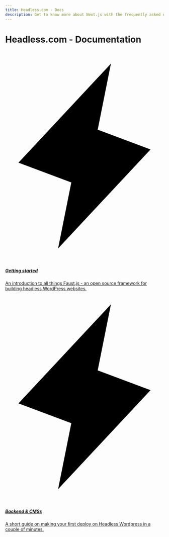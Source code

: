 ```yaml
---
title: Headless.com - Docs
description: Get to know more about Next.js with the frequently asked questions.
---
```


# Headless.com - Documentation

<div class='cards'>
  <a href='/wordpress/faust.js' class='card'>
    <svg class='icon' viewBox='0 0 12 16' xmlns='http://www.w3.org/2000/svg'>
      <path d="M4 15L5 10L1 8.5L8 1L7 6L11 7.5L4 15Z" stroke-width="1.5" stroke-linecap="round" stroke-linejoin="round"/>
    </svg>
    <h5>Getting started</h5>
    An introduction to all things Faust.js - an open source framework for building headless WordPress websites.
  </a>
  <a href='/wordpress/wp-content-blocks' class='card'>
    <svg class='icon' viewBox='0 0 12 16' xmlns='http://www.w3.org/2000/svg'>
      <path d='M4 15L5 10L1 8.5L8 1L7 6L11 7.5L4 15Z' stroke-width='1.5' stroke-linecap='round' stroke-linejoin='round'/>
    </svg>
    <h5>Backend & CMSs</h5>
    A short guide on making your first deploy on Headless Wordpress in a couple of minutes.
  </a>
</div>